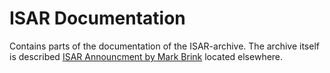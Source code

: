 # ISAR Documentation
Contains parts of the documentation of the ISAR-archive. The archive itself is described [ISAR Announcment by Mark Brink](https://www.icben.ethz.ch/2023/presenting177.pdf) located elsewhere.
